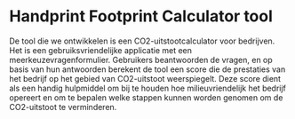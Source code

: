 # Handprint Footprint Calculator tool

De tool die we ontwikkelen is een CO2-uitstootcalculator voor bedrijven. Het is een gebruiksvriendelijke applicatie met een meerkeuzevragenformulier. Gebruikers beantwoorden de vragen, en op basis van hun antwoorden berekent de tool een score die de prestaties van het bedrijf op het gebied van CO2-uitstoot weerspiegelt. Deze score dient als een handig hulpmiddel om bij te houden hoe milieuvriendelijk het bedrijf opereert en om te bepalen welke stappen kunnen worden genomen om de CO2-uitstoot te verminderen.
